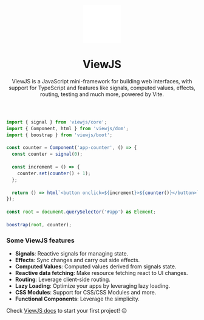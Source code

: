 <header>
  <img style="margin: 0 auto; display: block" src="./assets/viewjs-logo.svg" alt="ViewJS" width="100" />
  <h1 style="text-align: center">ViewJS</h1>
  <p style="text-align: center">ViewJS is a JavaScript mini-framework for building web interfaces, with support for TypeScript and features like signals, computed values, effects, routing, testing and much more, powered by Vite.</p>
</header>

```typescript
import { signal } from 'viewjs/core';
import { Component, html } from 'viewjs/dom';
import { boostrap } from 'viewjs/boot';

const counter = Component('app-counter', () => {
  const counter = signal(0);

  const increment = () => {
    counter.set(counter() + 1);
  };

  return () => html`<button onclick=${increment}>${counter()}</button>`;
});

const root = document.querySelector('#app') as Element;

boostrap(root, counter);
```

### Some ViewJS features
- **Signals**: Reactive signals for managing state.
- **Effects**: Sync changes and carry out side effects.
- **Computed Values**: Computed values derived from signals state.
- **Reactive data fetching**: Make resource fetching react to UI changes.
- **Routing**: Leverage client-side routing.
- **Lazy Loading**: Optimize your apps by leveraging lazy loading.
- **CSS Modules**: Support for CSS/CSS Modules and more.
- **Functional Components**: Leverage the simplicity.

Check [ViewJS docs](https://viewjs.gitbook.io/home/quickstart) to start your first project! 😉